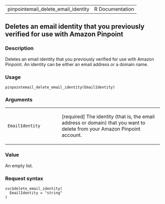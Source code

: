 <table style="width: 100%;">
<tbody>
<tr class="odd">
<td>pinpointemail_delete_email_identity</td>
<td style="text-align: right;">R Documentation</td>
</tr>
</tbody>
</table>

## Deletes an email identity that you previously verified for use with Amazon Pinpoint

### Description

Deletes an email identity that you previously verified for use with
Amazon Pinpoint. An identity can be either an email address or a domain
name.

### Usage

    pinpointemail_delete_email_identity(EmailIdentity)

### Arguments

<table>
<colgroup>
<col style="width: 35%" />
<col style="width: 65%" />
</colgroup>
<tbody>
<tr class="odd">
<td><code
id="pinpointemail_delete_email_identity_:_EmailIdentity">EmailIdentity</code></td>
<td><p>[required] The identity (that is, the email address or domain)
that you want to delete from your Amazon Pinpoint account.</p></td>
</tr>
</tbody>
</table>

### Value

An empty list.

### Request syntax

    svc$delete_email_identity(
      EmailIdentity = "string"
    )
